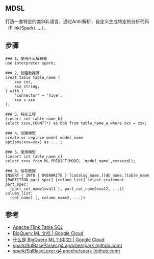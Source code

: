 ## MDSL
打造一套特定的类SQL语言，通过Antlr解析，自定义生成特定的分析代码（Flink/Spark/.....）。



## 步骤

```shell
### 1、使用什么解释器
use interpreter spark;

### 2、创建数据源
creat table table_name (
	xxx int,
	xxx string,
) with (
	'connector' = 'hive',
	xxx = xxx
);

### 3、特征工程
[insert int table_name_b]
select xxxx,COUNT(*) as bbb from table_name_a where xxx = xxx;

### 4、创建模型
create or replace model model_name 
options(xxx=xxx) as ....;

### 5、使用模型
[insert int table_name_c]
select xxxx from ML.PREDICT(MODEL `model_name`,xxxxxsql);

### 6、保存数据
INSERT { INTO | OVERWRITE } [catalog_name.][db_name.]table_name [PARTITION part_spec] [column_list] select_statement
part_spec:
  (part_col_name1=val1 [, part_col_name2=val2, ...])
column_list:
  (col_name1 [, column_name2, ...])
```




## 参考

- [Apache Flink Table SQL](https://nightlies.apache.org/flink/flink-docs-release-1.14/docs/dev/table/overview/)
- [BigQuery ML 文档  | Google Cloud](https://cloud.google.com/bigquery-ml/docs?hl=zh-cn)
- [什么是 BigQuery ML？(中文)  | Google Cloud](https://cloud.google.com/bigquery-ml/docs/introduction?hl=zh-cn)
- [spark/SqlBaseParser.g4  apache/spark (github.com)](https://github.com/apache/spark/blob/master/sql/catalyst/src/main/antlr4/org/apache/spark/sql/catalyst/parser/SqlBaseParser.g4)
- [spark/SqlBaseLexer.g4  apache/spark (github.com)](https://github.com/apache/spark/blob/master/sql/catalyst/src/main/antlr4/org/apache/spark/sql/catalyst/parser/SqlBaseLexer.g4)
